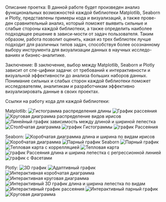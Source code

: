 Описание проетка:
В данной работе будет произведен анализ функциональных возможностей каждой библиотеки Matplotlib, Seaborn и Plotly, представлены примеры кода и визуализаций, а также прове-ден сравнительный анализ, который поможет выявить сильные и слабые стороны каждой библиотеки, а также определить наиболее подходящее решение в зависи-мости от задач пользователя. Таким образом, работа позволит оценить, какая из трех библиотек лучше подходит для различных типов задач, способствуя более осознанному выбору инструмента для визуализации данных в научных исследо-ваниях и бизнес-аналитике.

Заключение:
В заключение, выбор между Matplotlib, Seaborn и Plotly зависит от спе-цифики задачи: от требований к интерактивности и визуальной эффективности до анализа больших наборов данных. Понимание сильных и слабых сторон каждой библиотеки поможет исследователям, аналитикам и разработчикам эффективно визуализировать данные в своих проектах.

Ссылки на работу кода для каждой библиотеки:

Matplotlib:
![Гистограмма распределения длины](https://github.com/VasiliyLysenko/-/blob/main/Дипломная%20работа/Отображение%20работы%20кода/Matplotlib/Гистограмма%20распределения%20длины%20лепестка.jpg)
![График рассеяния](https://github.com/VasiliyLysenko/-/blob/main/Дипломная%20работа/Отображение%20работы%20кода/Matplotlib/График%20рассеняния%20длина%20и%20ширина%20чашелистика.jpg)
![Круговая диаграмма распределение видов ирисов](https://github.com/VasiliyLysenko/-/blob/main/Дипломная%20работа/Отображение%20работы%20кода/Matplotlib/Круговая%20диаграмма%20распределние%20видов%20ирисов.jpg)
![Линейный график зависимость между длиной и шириной лепестка](https://github.com/VasiliyLysenko/-/blob/main/Дипломная%20работа/Отображение%20работы%20кода/Matplotlib/Линейный%20график%20%20зависимость%20между%20длиной%20и%20шириной%20лепестка.jpg)
![Столбчатая диаграмма](https://github.com/VasiliyLysenko/-/blob/main/Дипломная%20работа/Отображение%20работы%20кода/Matplotlib/Столбчатая%20диаграмма.jpg)
![график Гистограммы](https://github.com/VasiliyLysenko/-/blob/main/Дипломная%20работа/Отображение%20работы%20кода/Matplotlib/график%20Гистограммы.jpg)
![график Рассеяния](https://github.com/VasiliyLysenko/-/blob/main/Дипломная%20работа/Отображение%20работы%20кода/Matplotlib/график%20Рассеяния.jpg)

Seaborn:
![Коробчатая диаграмма длина и ширина по видам ирисов](https://github.com/VasiliyLysenko/-/blob/main/Дипломная%20работа/Отображение%20работы%20кода/Seaborn/Коробчатая%20диаграмма%20длина%20и%20ширина%20лепестка%20по%20видам%20ирисов.jpg)
![Коробчатая диаграмма](https://github.com/VasiliyLysenko/-/blob/main/Дипломная%20работа/Отображение%20работы%20кода/Seaborn/Коробчатая%20диаграмма.jpg)
![Парный график Seaborn](https://github.com/VasiliyLysenko/-/blob/main/Дипломная%20работа/Отображение%20работы%20кода/Seaborn/Парный%20график%20Seaborn.jpg)
![Парный график](https://github.com/VasiliyLysenko/-/blob/main/Дипломная%20работа/Отображение%20работы%20кода/Seaborn/Парный%20график.jpg)
![Тепловая карта с коррелляцией](https://github.com/VasiliyLysenko/-/blob/main/Дипломная%20работа/Отображение%20работы%20кода/Seaborn/Тепловая%20карта%20с%20корреляцией.jpg)
![Тепловая карта](https://github.com/VasiliyLysenko/-/blob/main/Дипломная%20работа/Отображение%20работы%20кода/Seaborn/Тепловая%20карта.jpg)
![график Рассеяния длина и ширина лепестка с регрессионной линией](https://github.com/VasiliyLysenko/-/blob/main/Дипломная%20работа/Отображение%20работы%20кода/Seaborn/график%20Рассеяния%20длина%20и%20ширина%20лепестка%20с%20регрессионной%20линией.jpg)
![график с Фасетами](https://github.com/VasiliyLysenko/-/blob/main/Дипломная%20работа/Отображение%20работы%20кода/Seaborn/график%20с%20Фасетами%20.jpg)

Plotly:
![3D график](https://github.com/VasiliyLysenko/-/blob/main/Дипломная%20работа/Отображение%20работы%20кода/Plotly/3D%20график.jpg)
![Адаптивный график](https://github.com/VasiliyLysenko/-/blob/main/Дипломная%20работа/Отображение%20работы%20кода/Plotly/Адаптивный%20график.jpg)
![Интерактивная коробчатая диаграмма](https://github.com/VasiliyLysenko/-/blob/main/Дипломная%20работа/Отображение%20работы%20кода/Plotly/Интерактивная%20коробчатая%20диаграмма.jpg)
![Интерактивная круговая диаграмма](https://github.com/VasiliyLysenko/-/blob/main/Дипломная%20работа/Отображение%20работы%20кода/Plotly/Интерактивная%20круговая%20диаграмма.jpg)
![Интерактивный 3D график длина и ширина лепестка по видам](https://github.com/VasiliyLysenko/-/blob/main/Дипломная%20работа/Отображение%20работы%20кода/Plotly/Интерактивный%203D%20график%20длина%20и%20ширина%20лепестка%20по%20видам.jpg)
![Интерактивный график рассеяния](https://github.com/VasiliyLysenko/-/blob/main/Дипломная%20работа/Отображение%20работы%20кода/Plotly/Интерактивный%20график%20рассеяния.jpg)
![Интерактивный парный график](https://github.com/VasiliyLysenko/-/blob/main/Дипломная%20работа/Отображение%20работы%20кода/Plotly/Интерактивный%20парный%20график.jpg)
![Круговая диаграмма](https://github.com/VasiliyLysenko/-/blob/main/Дипломная%20работа/Отображение%20работы%20кода/Plotly/Круговая%20диаграмма.jpg)

